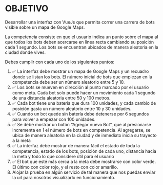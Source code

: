 # OBJETIVO

Desarrollar una interfaz con VueJs que permita correr una carrera de bots visible sobre un mapa de Google Maps.

La competencia consiste en que el usuario indica un punto sobre el mapa al que todos los bots deben acercarse en línea recta cambiando su posición cada 1 segundo.
Los bots se encuentran ubicados de manera aleatoria en la ciudad donde vives.

Debes cumplir con cada uno de los siguientes puntos:

1. ✅ La interfaz debe mostrar un mapa de Google Maps y un recuadro donde se listan los bots. El número inicial de bots que empiezan en la competencia debe ser un número aleatorio entre 5 y 10.
2. ✅ Los bots se mueven en dirección al punto marcado por el usuario como meta. Cada bot solo puede hacer un movimiento cada 1 segundo de una distancia aleatoria entre 50 y 100 metros.
3. ✅ Cada bot tiene una batería que dura 100 unidades, y cada cambio de posición gasta un número aleatorio entre 10 y 30 unidades.
4. ✅ Cuando un bot quede sin batería debe detenerse por 6 segundos para volver a empezar con 100 unidades.
5. ✅ Se debe mostrar un botón “Agregar nuevo Bot”, que al presionarse incrementa en 1 el número de bots en competencia. Al agregarse, se ubica de manera aleatoria en la ciudad y de inmediato inicia su trayecto a la meta
6. ✅ La interfaz debe mostrar de manera fácil el estado de toda la competencia, estado de los bots, posición de cada uno, distancia hacia la meta y todo lo que considere útil para el usuario
7. ✅ El bot que esté más cerca a la meta debe mostrarse con color verde. El último con color rojo, y el resto con color amarillo.
8. Alojar la prueba en algún servicio de tal manera que nos puedas enviar la url para nosotros visualizarlo en funcionamiento.

